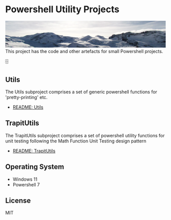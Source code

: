 # Powershell Utility Projects
<img src="mountains.png">
This project has the code and other artefacts for small Powershell projects.

:file_cabinet:

## Utils
The Utils subproject comprises a set of generic powershell functions for 'pretty-printing' etc.

- [README: Utils](Utils/README.md)

## TrapitUtils
The TrapitUtils subproject comprises a set of powershell utility functions for unit testing following the Math Function Unit Testing design pattern

- [README: TrapitUtils](TrapitUtils/README.md)

## Operating System
- Windows 11
- Powershell 7

## License
MIT
